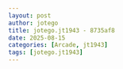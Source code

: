 ```yaml
---
layout: post
author: jotego
title: jotego.jt1943 - 8735af8
date: 2025-08-15
categories: [Arcade, jt1943]
tags: [jotego.jt1943]
---
```


